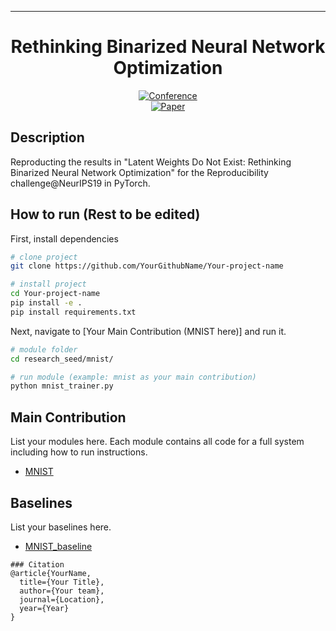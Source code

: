 ---   
<div align="center">    
 
# Rethinking Binarized Neural Network Optimization     


[![Conference](http://img.shields.io/badge/AnyConference-year-4b44ce.svg)](https://papers.nips.cc/book/advances-in-neural-information-processing-systems-31-2018)  
[![Paper](http://img.shields.io/badge/arxiv-math.co:1480.1111-B31B1B.svg)](https://www.nature.com/articles/nature14539)

</div>
 
## Description   
Reproducting the results in "Latent Weights Do Not Exist: Rethinking Binarized Neural Network Optimization" for the Reproducibility challenge@NeurIPS19 in PyTorch.

## How to run   (Rest to be edited)
First, install dependencies   
```bash
# clone project   
git clone https://github.com/YourGithubName/Your-project-name   

# install project   
cd Your-project-name 
pip install -e .   
pip install requirements.txt
 ```   
 Next, navigate to [Your Main Contribution (MNIST here)] and run it.   
 ```bash
# module folder
cd research_seed/mnist/   

# run module (example: mnist as your main contribution)   
python mnist_trainer.py    
```

## Main Contribution      
List your modules here. Each module contains all code for a full system including how to run instructions.   
- [MNIST](https://github.com/williamFalcon/pytorch-lightning-conference-seed/tree/master/research_seed/mnist)  

## Baselines    
List your baselines here.   
- [MNIST_baseline](https://github.com/williamFalcon/pytorch-lightning-conference-seed/tree/master/research_seed/baselines/mnist_baseline)  

```
### Citation   
@article{YourName,
  title={Your Title},
  author={Your team},
  journal={Location},
  year={Year}
}
```   
